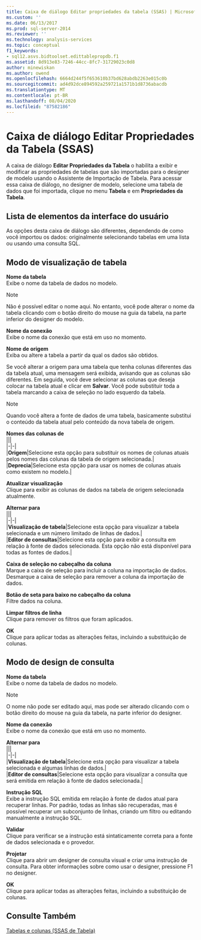 ```yaml
---
title: Caixa de diálogo Editar propriedades da tabela (SSAS) | Microsoft Docs
ms.custom: ''
ms.date: 06/13/2017
ms.prod: sql-server-2014
ms.reviewer: ''
ms.technology: analysis-services
ms.topic: conceptual
f1_keywords:
- sql12.asvs.bidtoolset.edittablepropdb.f1
ms.assetid: 8d913e83-7246-44cc-8fc7-31729023c0d8
author: minewiskan
ms.author: owend
ms.openlocfilehash: 6664d244f5f653610b37bd628abdb2263e015c0b
ms.sourcegitcommit: ad4d92dce894592a259721a1571b1d8736abacdb
ms.translationtype: MT
ms.contentlocale: pt-BR
ms.lasthandoff: 08/04/2020
ms.locfileid: "87582186"
---
```

# <a name="edit-table-properties-dialog-box-ssas"></a>Caixa de diálogo Editar Propriedades da Tabela (SSAS)
  A caixa de diálogo **Editar Propriedades da Tabela** o habilita a exibir e modificar as propriedades de tabelas que são importadas para o designer de modelo usando o Assistente de Importação de Tabela. Para acessar essa caixa de diálogo, no designer de modelo, selecione uma tabela de dados que foi importada, clique no menu **Tabela** e em **Propriedades da Tabela**.  
  
## <a name="ui-element-list"></a>Lista de elementos da interface do usuário  
 As opções desta caixa de diálogo são diferentes, dependendo de como você importou os dados: originalmente selecionando tabelas em uma lista ou usando uma consulta SQL.  
  
## <a name="table-preview-mode"></a>Modo de visualização de tabela  
 **Nome da tabela**  
 Exibe o nome da tabela de dados no modelo.  
  
> [!NOTE]  
>  Não é possível editar o nome aqui. No entanto, você pode alterar o nome da tabela clicando com o botão direito do mouse na guia da tabela, na parte inferior do designer do modelo.  
  
 **Nome da conexão**  
 Exibe o nome da conexão que está em uso no momento.  
  
 **Nome de origem**  
 Exiba ou altere a tabela a partir da qual os dados são obtidos.  
  
 Se você alterar a origem para uma tabela que tenha colunas diferentes das da tabela atual, uma mensagem será exibida, avisando que as colunas são diferentes. Em seguida, você deve selecionar as colunas que deseja colocar na tabela atual e clicar em **Salvar**. Você pode substituir toda a tabela marcando a caixa de seleção no lado esquerdo da tabela.  
  
> [!NOTE]  
>  Quando você altera a fonte de dados de uma tabela, basicamente substitui o conteúdo da tabela atual pelo conteúdo da nova tabela de origem.  
  
 **Nomes das colunas de**  
 |||  
|-|-|  
|**Origem**|Selecione esta opção para substituir os nomes de colunas atuais pelos nomes das colunas da tabela de origem selecionada.|  
|**Deprecia**|Selecione esta opção para usar os nomes de colunas atuais como existem no modelo.|  
  
 **Atualizar visualização**  
 Clique para exibir as colunas de dados na tabela de origem selecionada atualmente.  
  
 **Alternar para**  
 |||  
|-|-|  
|**Visualização de tabela**|Selecione esta opção para visualizar a tabela selecionada e um número limitado de linhas de dados.|  
|**Editor de consultas**|Selecione esta opção para exibir a consulta em relação à fonte de dados selecionada. Esta opção não está disponível para todas as fontes de dados.|  
  
 **Caixa de seleção no cabeçalho da coluna**  
 Marque a caixa de seleção para incluir a coluna na importação de dados. Desmarque a caixa de seleção para remover a coluna da importação de dados.  
  
 **Botão de seta para baixo no cabeçalho da coluna**  
 Filtre dados na coluna.  
  
 **Limpar filtros de linha**  
 Clique para remover os filtros que foram aplicados.  
  
 **OK**  
 Clique para aplicar todas as alterações feitas, incluindo a substituição de colunas.  
  
## <a name="query-design-mode"></a>Modo de design de consulta  
 **Nome da tabela**  
 Exibe o nome da tabela de dados no modelo.  
  
> [!NOTE]  
>  O nome não pode ser editado aqui, mas pode ser alterado clicando com o botão direito do mouse na guia da tabela, na parte inferior do designer.  
  
 **Nome da conexão**  
 Exibe o nome da conexão que está em uso no momento.  
  
 **Alternar para**  
 |||  
|-|-|  
|**Visualização de tabela**|Selecione esta opção para visualizar a tabela selecionada e algumas linhas de dados.|  
|**Editor de consultas**|Selecione esta opção para visualizar a consulta que será emitida em relação à fonte de dados selecionada.|  
  
 **Instrução SQL**  
 Exibe a instrução SQL emitida em relação à fonte de dados atual para recuperar linhas. Por padrão, todas as linhas são recuperadas, mas é possível recuperar um subconjunto de linhas, criando um filtro ou editando manualmente a instrução SQL.  
  
 **Validar**  
 Clique para verificar se a instrução está sintaticamente correta para a fonte de dados selecionada e o provedor.  
  
 **Projetar**  
 Clique para abrir um designer de consulta visual e criar uma instrução de consulta. Para obter informações sobre como usar o designer, pressione F1 no designer.  
  
 **OK**  
 Clique para aplicar todas as alterações feitas, incluindo a substituição de colunas.  
  
## <a name="see-also"></a>Consulte Também  
 [Tabelas e colunas &#40;SSAS de Tabela&#41;](tabular-models/tables-and-columns-ssas-tabular.md)  
  
  
